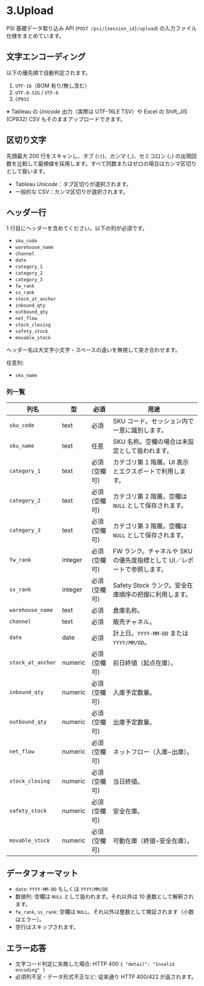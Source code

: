 # 3.Upload

PSI 基礎データ取り込み API (`POST /psi/{session_id}/upload`) の入力ファイル仕様をまとめています。

## 文字エンコーディング

以下の優先順で自動判定されます。

1. `UTF-16`（BOM 有り/無し含む）
2. `UTF-8-SIG` / `UTF-8`
3. `CP932`

※ Tableau の *Unicode* 出力（実際は UTF-16LE TSV）や Excel の Shift_JIS (CP932) CSV もそのままアップロードできます。

## 区切り文字

先頭最大 200 行をスキャンし、タブ (`\t`)、カンマ (`,`)、セミコロン (`;`) の出現回数を比較して最頻値を採用します。すべて同数またはゼロの場合はカンマ区切りとして扱います。

- Tableau *Unicode*：タブ区切りが選択されます。
- 一般的な CSV：カンマ区切りが選択されます。

## ヘッダー行

1 行目にヘッダーを含めてください。以下の列が必須です。

- `sku_code`
- `warehouse_name`
- `channel`
- `date`
- `category_1`
- `category_2`
- `category_3`
- `fw_rank`
- `ss_rank`
- `stock_at_anchor`
- `inbound_qty`
- `outbound_qty`
- `net_flow`
- `stock_closing`
- `safety_stock`
- `movable_stock`

ヘッダー名は大文字小文字・スペースの違いを無視して突き合わせます。

任意列:

- `sku_name`

### 列一覧

| 列名 | 型 | 必須 | 用途 |
| --- | --- | --- | --- |
| `sku_code` | text | 必須 | SKU コード。セッション内で一意に識別します。 |
| `sku_name` | text | 任意 | SKU 名称。空欄の場合は未設定として扱われます。 |
| `category_1` | text | 必須 (空欄可) | カテゴリ第 1 階層。UI 表示とエクスポートで利用します。 |
| `category_2` | text | 必須 (空欄可) | カテゴリ第 2 階層。空欄は `NULL` として保存されます。 |
| `category_3` | text | 必須 (空欄可) | カテゴリ第 3 階層。空欄は `NULL` として保存されます。 |
| `fw_rank` | integer | 必須 (空欄可) | FW ランク。チャネルや SKU の優先度指標として UI／レポートで参照します。 |
| `ss_rank` | integer | 必須 (空欄可) | Safety Stock ランク。安全在庫順序の把握に利用します。 |
| `warehouse_name` | text | 必須 | 倉庫名称。 |
| `channel` | text | 必須 | 販売チャネル。 |
| `date` | date | 必須 | 計上日。`YYYY-MM-DD` または `YYYY/MM/DD`。 |
| `stock_at_anchor` | numeric | 必須 (空欄可) | 前日終値（起点在庫）。 |
| `inbound_qty` | numeric | 必須 (空欄可) | 入庫予定数量。 |
| `outbound_qty` | numeric | 必須 (空欄可) | 出庫予定数量。 |
| `net_flow` | numeric | 必須 (空欄可) | ネットフロー（入庫−出庫）。 |
| `stock_closing` | numeric | 必須 (空欄可) | 当日終値。 |
| `safety_stock` | numeric | 必須 (空欄可) | 安全在庫。 |
| `movable_stock` | numeric | 必須 (空欄可) | 可動在庫（終値−安全在庫）。 |

## データフォーマット

- `date`: `YYYY-MM-DD` もしくは `YYYY/MM/DD`
- 数値列: 空欄は `NULL` として扱われます。それ以外は 10 進数として解釈されます。
- `fw_rank`, `ss_rank`: 空欄は `NULL`、それ以外は整数として検証されます（小数はエラー）。
- 空行はスキップされます。

## エラー応答

- 文字コード判定に失敗した場合: HTTP 400 `{ "detail": "Invalid encoding" }`
- 必須列不足・データ形式不正など: 従来通り HTTP 400/422 が返されます。
